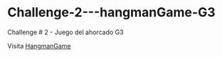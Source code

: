 # Challenge-2---hangmanGame-G3
Challenge # 2 - Juego del ahorcado G3

Visita [HangmanGame](https://pa0lafl0res.github.io/Challenge2-HangmanGame-G3/hangmanGame/hang.html)
